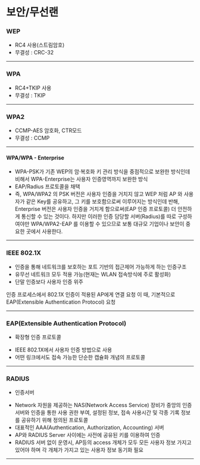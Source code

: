 # 보안/무선랜



### WEP

* RC4 사용(스트림암호)
* 무결성 : CRC-32

---

### WPA

* RC4+TKIP 사용
* 무결성 : TKIP

---

### WPA2

* CCMP-AES 암호화, CTR모드
* 무결성 : CCMP

---

#### WPA/WPA - Enterprise

* WPA-PSK가 기존 WEP의 암·복호화 키 관리 방식을 중점적으로 보완한 방식인데 비해서 WPA-Enterprise는 사용자 인증영역까지 보완한 방식
* EAP/Radius 프로토콜을 채택
* 즉, WPA/WPA2 의 PSK 버전은 사용자 인증을 거치지 않고 WEP 처럼 AP 와 사용자가 같은 Key를 공유하고, 그 키를 보호함으로써 이루어지는 방식인데 반해, Enterprise 버전은 사용자 인증을 거치게 함으로써(EAP 인증 프로토콜) 더 안전하게 통신할 수 있는 것이다. 하지만 이러한 인증 담당할 서버(Radius)를 따로 구성하여야만 WPA/WPA2-EAP 를 이용할 수 있으므로 보통 대규모 기업이나 보안이 중요한 곳에서 사용한다.

---

### IEEE 802.1X

* 인증을 통해 네트워크를 보호하는 포트 기반의 접근제어 가능하게 하는 인증구조
* 유무선 네트워크 모두 적용 가능(현재는 WLAN 접속방식에 주로 활성화)
* 단말 인증보다 사용자 인증 위주

인증 프로세스에서 802.1X 인증이 적용된 AP에게 연결 요청
이 때, 기본적으로 EAP(Extensible Authentication Protocol) 요청

---

### EAP(Extensible Authentication Protocol)

* 확장형 인증 프로토콜

- IEEE 802.1X에서 사용자 인증 방법으로 사용
- 어떤 링크에서도 접속 가능한 단순한 캡슐화 개념의 프로토콜

---

###  RADIUS

* 인증서버

- Network 자원을 제공하는 NAS(Network Access Service) 장비가 중앙의 인증서버와 인증을 통한 사용 권한 부여, 설정된 정보, 접속 사용시간 및 각종 기록 정보를 공유하기 위해 정의된 프로토콜
- 대표적인 AAA(Authentication, Authorization, Accounting) 서버
- AP와 RADIUS Server 사이에는 사전에 공유된 키를 이용하여 인증
- RADIUS 서버 없이 운영시, AP등의 access 개체가 모두 모든 사용자 정보 가지고 있어야 하며 각 개체가 가지고 있는 사용자 정보 동기화 필요

---



